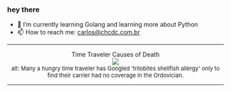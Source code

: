 ### hey there 

- :seedling: I’m currently learning Golang and learning more about Python
- :mailbox: How to reach me: carlos@chcdc.com.br


---


<!-- xkcd -->
<p align="center">Time Traveler Causes of Death</br><img src=https://imgs.xkcd.com/comics/time_traveler_causes_of_death.png></br><font size =2>alt: Many a hungry time traveler has Googled 'trilobites shellfish allergy' only to find their carrier had no coverage in the Ordovician.</br></font></p></table></p> 


<!-- xkcd -->
---
